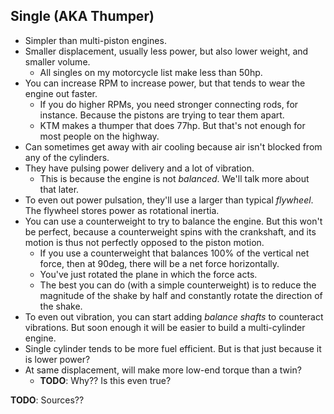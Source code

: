 ## Single (AKA Thumper)

- Simpler than multi-piston engines.
- Smaller displacement, usually less power, but also lower weight, and
  smaller volume.
  - All singles on my motorcycle list make less than 50hp.
- You can increase RPM to increase power, but that tends to wear the
  engine out faster.
  - If you do higher RPMs, you need stronger connecting rods, for
    instance. Because the pistons are trying to tear them apart.
  - KTM makes a thumper that does 77hp. But that's not enough for most
    people on the highway.
- Can sometimes get away with air cooling because air isn't blocked
  from any of the cylinders.
- They have pulsing power delivery and a lot of vibration.
  - This is because the engine is not _balanced_. We'll talk more
    about that later.
- To even out power pulsation, they'll use a larger than typical
  _flywheel_. The flywheel stores power as rotational inertia.
- You can use a counterweight to try to balance the engine. But this
  won't be perfect, because a counterweight spins with the crankshaft,
  and its motion is thus not perfectly opposed to the piston motion.
  - If you use a counterweight that balances 100% of the vertical net
    force, then at 90deg, there will be a net force horizontally.
  - You've just rotated the plane in which the force acts.
  - The best you can do (with a simple counterweight) is to reduce the
    magnitude of the shake by half and constantly rotate the direction
    of the shake.
- To even out vibration, you can start adding _balance shafts_ to
  counteract vibrations. But soon enough it will be easier to build a
  multi-cylinder engine.
- Single cylinder tends to be more fuel efficient. But is that just
  because it is lower power?
- At same displacement, will make more low-end torque than a twin?
  - **TODO**: Why?? Is this even true?

**TODO**: Sources??
